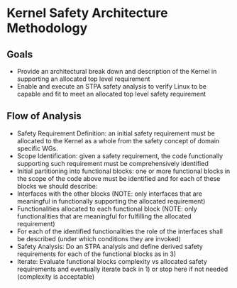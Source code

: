 # Kernel Safety Architecture Methodology

## Goals

* Provide an architectural break down and description of the Kernel in supporting an allocated top level requirement
* Enable and execute an STPA safety analysis to verify Linux to be capable and fit to meet an allocated top level safety requirement

## Flow of Analysis

* Safety Requirement Definition: an initial safety requirement must be allocated to the Kernel as a whole from the safety concept of domain specific WGs.
* Scope Identification: given a safety requirement, the code functionally supporting such requirement must be comprehensively identified
* Initial partitioning into functional blocks: one or more functional blocks in the scope of the code above must be identified and for each of these blocks we should describe:
* Interfaces with the other blocks (NOTE: only interfaces that are meaningful in functionally supporting the allocated requirement)
* Functionalities allocated to each functional block (NOTE: only functionalities that are meaningful for fulfilling the allocated requirement)
* For each of the identified functionalities the role of the interfaces shall be described (under which conditions they are invoked)
* Safety Analysis: Do an STPA analysis and define derived safety requirements for each of the functional blocks as in 3)
* Iterate: Evaluate functional blocks complexity vs allocated safety requirements and eventually iterate back in 1) or stop here if not needed (complexity is acceptable)
